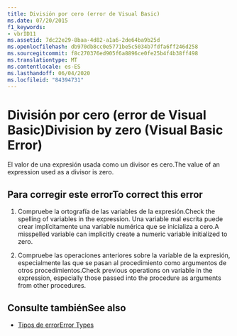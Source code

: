 ```yaml
---
title: División por cero (error de Visual Basic)
ms.date: 07/20/2015
f1_keywords:
- vbrID11
ms.assetid: 7dc22e29-8baa-4d82-a1a6-2de64ba9b25d
ms.openlocfilehash: db970db8cc0e5771be5c5034b7fdfa6ff246d258
ms.sourcegitcommit: f8c270376ed905f6a8896ce0fe25b4f4b38ff498
ms.translationtype: MT
ms.contentlocale: es-ES
ms.lasthandoff: 06/04/2020
ms.locfileid: "84394731"
---
```

# <a name="division-by-zero-visual-basic-error"></a><span data-ttu-id="1bfcd-102">División por cero (error de Visual Basic)</span><span class="sxs-lookup"><span data-stu-id="1bfcd-102">Division by zero (Visual Basic Error)</span></span>
<span data-ttu-id="1bfcd-103">El valor de una expresión usada como un divisor es cero.</span><span class="sxs-lookup"><span data-stu-id="1bfcd-103">The value of an expression used as a divisor is zero.</span></span>  
  
## <a name="to-correct-this-error"></a><span data-ttu-id="1bfcd-104">Para corregir este error</span><span class="sxs-lookup"><span data-stu-id="1bfcd-104">To correct this error</span></span>  
  
1. <span data-ttu-id="1bfcd-105">Compruebe la ortografía de las variables de la expresión.</span><span class="sxs-lookup"><span data-stu-id="1bfcd-105">Check the spelling of variables in the expression.</span></span> <span data-ttu-id="1bfcd-106">Una variable mal escrita puede crear implícitamente una variable numérica que se inicializa a cero.</span><span class="sxs-lookup"><span data-stu-id="1bfcd-106">A misspelled variable can implicitly create a numeric variable initialized to zero.</span></span>  
  
2. <span data-ttu-id="1bfcd-107">Compruebe las operaciones anteriores sobre la variable de la expresión, especialmente las que se pasan al procedimiento como argumentos de otros procedimientos.</span><span class="sxs-lookup"><span data-stu-id="1bfcd-107">Check previous operations on variable in the expression, especially those passed into the procedure as arguments from other procedures.</span></span>  
  
## <a name="see-also"></a><span data-ttu-id="1bfcd-108">Consulte también</span><span class="sxs-lookup"><span data-stu-id="1bfcd-108">See also</span></span>

- [<span data-ttu-id="1bfcd-109">Tipos de error</span><span class="sxs-lookup"><span data-stu-id="1bfcd-109">Error Types</span></span>](../programming-guide/language-features/error-types.md)
